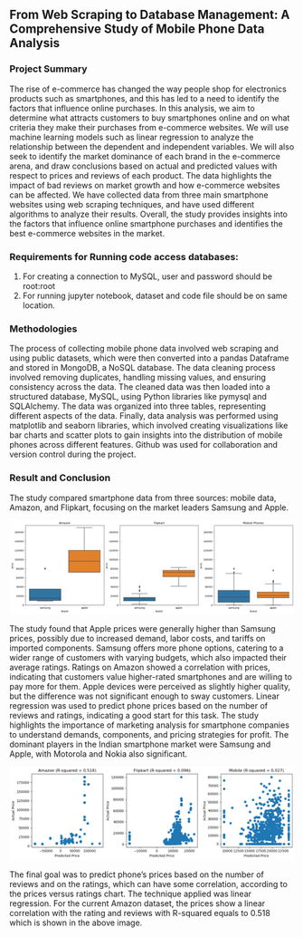 
##  From Web Scraping to Database Management: A Comprehensive Study of Mobile Phone Data Analysis

### Project Summary


The rise of e-commerce has changed the way people shop for electronics products such as smartphones, and this has led to a need to identify the factors that influence online purchases. In this analysis, we aim to determine what attracts customers to buy smartphones online and on what criteria they make their purchases from e-commerce websites. We will use machine learning models such as linear regression to analyze the relationship between the dependent and independent variables. We will also seek to identify the market dominance of each brand in the e-commerce arena, and draw conclusions based on actual and predicted values with respect to prices and reviews of each product. The data highlights the impact of bad reviews on market growth and how e-commerce websites can be affected. We have collected data from three main smartphone websites using web scraping techniques, and have used different algorithms to analyze their results. Overall, the study provides insights into the factors that influence online smartphone purchases and identifies the best e-commerce websites in the market.

### Requirements for Running code access databases:
1. For creating a connection to MySQL, user and password should be root:root
2. For running jupyter notebook, dataset and code file should be on same location.

### Methodologies

The process of collecting mobile phone data involved web scraping and using public datasets, which were then converted into a pandas Dataframe and stored in MongoDB, a NoSQL database. The data cleaning process involved removing duplicates, handling missing values, and ensuring consistency across the data. The cleaned data was then loaded into a structured database, MySQL, using Python libraries like pymysql and SQLAlchemy. The data was organized into three tables, representing different aspects of the data. Finally, data analysis was performed using matplotlib and seaborn libraries, which involved creating visualizations like bar charts and scatter plots to gain insights into the distribution of mobile phones across different features. Github was used for collaboration and version control during the project.

### Result and Conclusion
The study compared smartphone data from three sources: mobile data, Amazon, and Flipkart, focusing on the market leaders Samsung and Apple. 

![Apple vs. Samsung](Images/Picture1.png)

The study found that Apple prices were generally higher than Samsung prices, possibly due to increased demand, labor costs, and tariffs on imported components. Samsung offers more phone options, catering to a wider range of customers with varying budgets, which also impacted their average ratings. Ratings on Amazon showed a correlation with prices, indicating that customers value higher-rated smartphones and are willing to pay more for them. Apple devices were perceived as slightly higher quality, but the difference was not significant enough to sway customers. Linear regression was used to predict phone prices based on the number of reviews and ratings, indicating a good start for this task. The study highlights the importance of marketing analysis for smartphone companies to understand demands, components, and pricing strategies for profit. The dominant players in the Indian smartphone market were Samsung and Apple, with Motorola and Nokia also significant.

![Linear Regression](Images/Picture5.png)

The final goal was to predict phone’s prices based on the number of reviews and on the ratings, which can have some correlation, according to the prices versus ratings chart. The technique applied was linear regression. For the current Amazon dataset, the prices show a linear correlation with the rating and reviews with R-squared equals to 0.518 which is shown in the above image.
